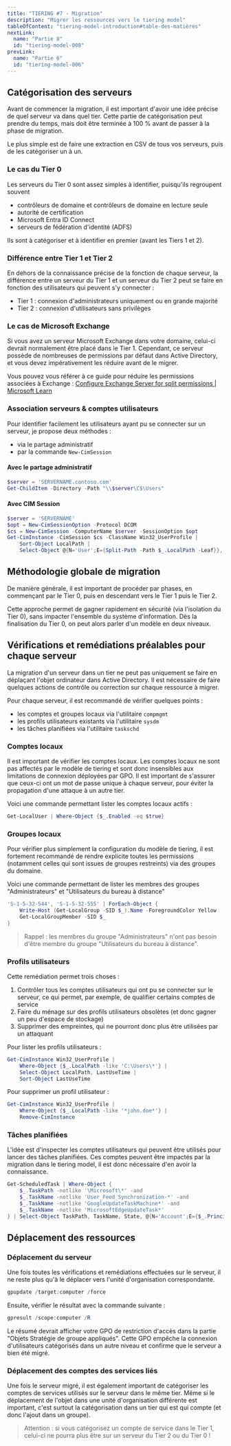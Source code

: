 ```yaml
---
title: "TIERING #7 - Migration"
description: "Migrer les ressources vers le tiering model"
tableOfContent: "tiering-model-introduction#table-des-matières"
nextLink:
  name: "Partie 8"
  id: "tiering-model-008"
prevLink:
  name: "Partie 6"
  id: "tiering-model-006"
---
```


## Catégorisation des serveurs

Avant de commencer la migration, il est important d'avoir une idée précise de quel serveur va dans quel tier. Cette partie de catégorisation peut prendre du temps, mais doit être terminée à 100 % avant de passer à la phase de migration.

Le plus simple est de faire une extraction en CSV de tous vos serveurs, puis de les catégoriser un à un.

### Le cas du Tier 0

Les serveurs du Tier 0 sont assez simples à identifier, puisqu'ils regroupent souvent

- contrôleurs de domaine et contrôleurs de domaine en lecture seule
- autorité de certification
- Microsoft Entra ID Connect
- serveurs de fédération d'identité (ADFS)

Ils sont à catégoriser et à identifier en premier (avant les Tiers 1 et 2).

### Différence entre Tier 1 et Tier 2

En dehors de la connaissance précise de la fonction de chaque serveur, la différence entre un serveur du Tier 1 et un serveur du Tier 2 peut se faire en fonction des utilisateurs qui peuvent s'y connecter :

- Tier 1 : connexion d'administrateurs uniquement ou en grande majorité
- Tier 2 : connexion d'utilisateurs sans privilèges

### Le cas de Microsoft Exchange

Si vous avez un serveur Microsoft Exchange dans votre domaine, celui-ci devrait normalement être placé dans le Tier 1. Cependant, ce serveur possède de nombreuses de permissions par défaut dans Active Directory, et vous devez impérativement les réduire avant de le migrer.

Vous pouvez vous référer à ce guide pour réduire les permissions associées à Exchange : [Configure Exchange Server for split permissions \| Microsoft Learn](https://learn.microsoft.com/en-us/exchange/permissions/split-permissions/configure-exchange-for-split-permissions?view=exchserver-2019)

### Association serveurs & comptes utilisateurs

Pour identifier facilement les utilisateurs ayant pu se connecter sur un serveur, je propose deux méthodes :

- via le partage administratif
- par la commande `New-CimSession`

#### Avec le partage administratif

```powershell
$server = 'SERVERNAME.contoso.com'
Get-ChildItem -Directory -Path "\\$server\C$\Users"
```

#### Avec CIM Session

```powershell
$server = 'SERVERNAME'
$opt = New-CimSessionOption -Protocol DCOM
$cs = New-CimSession -ComputerName $server -SessionOption $opt
Get-CimInstance -CimSession $cs -ClassName Win32_UserProfile |
    Sort-Object LocalPath |
    Select-Object @{N='User';E={Split-Path -Path $_.LocalPath -Leaf}}, LastUseTime
```

## Méthodologie globale de migration

De manière générale, il est important de procéder par phases, en commençant par le Tier 0, puis en descendant vers le Tier 1 puis le Tier 2.

Cette approche permet de gagner rapidement en sécurité (via l'isolation du Tier 0), sans impacter l'ensemble du système d'information. Dès la finalisation du Tier 0, on peut alors parler d'un modèle en deux niveaux.

## Vérifications et remédiations préalables pour chaque serveur

La migration d'un serveur dans un tier ne peut pas uniquement se faire en déplaçant l'objet ordinateur dans Active Directory. Il est nécessaire de faire quelques actions de contrôle ou correction sur chaque ressource à migrer.

Pour chaque serveur, il est recommandé de vérifier quelques points :

- les comptes et groupes locaux via l'utilitaire `compmgmt`
- les profils utilisateurs existants via l'utilitaire `sysdm`
- les tâches planifiées via l'utilitaire `taskschd`

### Comptes locaux

Il est important de vérifier les comptes locaux. Les comptes locaux ne sont pas affectés par le modèle de tiering et sont donc insensibles aux limitations de connexion déployées par GPO. Il est important de s'assurer que ceux-ci ont un mot de passe unique à chaque serveur, pour éviter la propagation d'une attaque à un autre tier.

Voici une commande permettant lister les comptes locaux actifs :

```powershell
Get-LocalUser | Where-Object {$_.Enabled -eq $true}
```

### Groupes locaux

Pour vérifier plus simplement la configuration du modèle de tiering, il est fortement recommandé de rendre explicite toutes les permissions (notamment celles qui sont issues de groupes restreints) via des groupes du domaine.

Voici une commande permettant de lister les membres des groupes "Administrateurs" et "Utilisateurs du bureau à distance"

```powershell
'S-1-5-32-544', 'S-1-5-32-555' | ForEach-Object {
    Write-Host (Get-LocalGroup -SID $_).Name -ForegroundColor Yellow
    Get-LocalGroupMember -SID $_
}
```

> Rappel : les membres du groupe "Administrateurs" n'ont pas besoin d'être membre du groupe "Utilisateurs du bureau à distance".

### Profils utilisateurs

Cette remédiation permet trois choses :

1. Contrôler tous les comptes utilisateurs qui ont pu se connecter sur le serveur, ce qui permet, par exemple, de qualifier certains comptes de service
2. Faire du ménage sur des profils utilisateurs obsolètes (et donc gagner un peu d'espace de stockage)
3. Supprimer des empreintes, qui ne pourront donc plus être utilisées par un attaquant

Pour lister les profils utilisateurs :

```powershell
Get-CimInstance Win32_UserProfile |
    Where-Object {$_.LocalPath -like 'C:\Users\*'} |
    Select-Object LocalPath, LastUseTime |
    Sort-Object LastUseTime
```

Pour supprimer un profil utilisateur :

```powershell
Get-CimInstance Win32_UserProfile |
    Where-Object {$_.LocalPath -like '*john.doe*'} |
    Remove-CimInstance
```

### Tâches planifiées

L'idée est d'inspecter les comptes utilisateurs qui peuvent être utilisés pour lancer des tâches planifiées. Ces comptes peuvent être impactés par la migration dans le tiering model, il est donc nécessaire d'en avoir la connaissance.

```powershell
Get-ScheduledTask | Where-Object {
    $_.TaskPath -notlike '\Microsoft\*' -and
    $_.TaskName -notlike 'User_Feed_Synchronization-*' -and
    $_.TaskName -notlike 'GoogleUpdateTaskMachine*' -and
    $_.TaskName -notlike 'MicrosoftEdgeUpdateTask*'
} | Select-Object TaskPath, TaskName, State, @{N='Account';E={$_.Principal.UserID}}
```

## Déplacement des ressources

### Déplacement du serveur

Une fois toutes les vérifications et remédiations effectuées sur le serveur, il ne reste plus qu'à le déplacer vers l'unité d'organisation correspondante.

```powershell
gpupdate /target:computer /force
```

Ensuite, vérifier le résultat avec la commande suivante :

```powershell
gpresult /scope:computer /R
```

Le résumé devrait afficher votre GPO de restriction d'accès dans la partie "Objets Stratégie de groupe appliqués". Cette GPO empêche la connexion d'utilisateurs catégorisés dans un autre niveau et confirme que le serveur a bien été migré.

### Déplacement des comptes des services liés

Une fois le serveur migré, il est également important de catégoriser les comptes de services utilisés sur le serveur dans le même tier. Même si le déplacement de l'objet dans une unité d'organisation différente est important, c'est surtout la catégorisation dans un tier qui est qui compte (et donc l'ajout dans un groupe).

> Attention : si vous catégorisez un compte de service dans le Tier 1, celui-ci ne pourra plus être sur un serveur du Tier 2 ou du Tier 0 !
